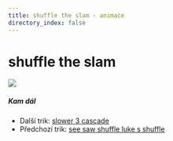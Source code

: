 ```yaml
---
title: shuffle the slam - animace
directory_index: false
---
```


# shuffle the slam

![](/animace/img/shuffle-the-slam.gif)

##### Kam dál

- Další trik: [slower 3 cascade](slower-3-cascade.html "Další trik slower 3 cascade")
- Předchozí trik: [see saw shuffle luke s shuffle](see-saw-shuffle-luke_s-shuffle.html "Předchozí trik see saw shuffle luke s shuffle")

